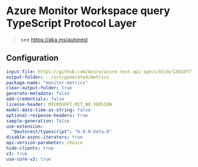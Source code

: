 # Azure Monitor Workspace query TypeScript Protocol Layer

> see https://aka.ms/autorest

## Configuration

```yaml
input-file: https://github.com/Azure/azure-rest-api-specs/blob/1202df7725a695d39cbc40475cab611f1d6aa5fd/specification/monitor/resource-manager/Microsoft.Insights/preview/2017-05-01-preview/metrics_API.json
output-folder: ../src/generated/metrics
package-name: "monitor-metrics"
clear-output-folder: true
generate-metadata: false
add-credentials: false
license-header: MICROSOFT_MIT_NO_VERSION
model-date-time-as-string: false
optional-response-headers: true
sample-generation: false
use-extension:
  "@autorest/typescript": "6.0.0-beta.8"
disable-async-iterators: true
api-version-parameter: choice
hide-clients: true
v3: true
use-core-v2: true
```
